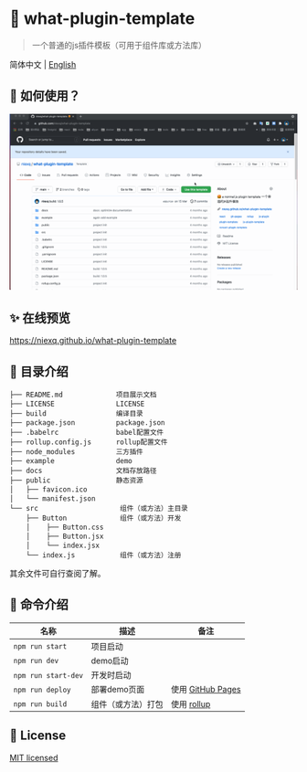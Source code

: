 # 💫 what-plugin-template

> 一个普通的js插件模板（可用于组件库或方法库）

简体中文 | [English](./README.en-US.md)

## 🚀 如何使用？

![](https://raw.githubusercontent.com/niexq/picbed/main/picgo/use2.gif)

## ✨ 在线预览

https://niexq.github.io/what-plugin-template

## 📒 目录介绍

```
├── README.md             项目展示文档
├── LICENSE               LICENSE
├── build                 编译目录
├── package.json          package.json
├── .babelrc              babel配置文件
├── rollup.config.js      rollup配置文件
├── node_modules          三方插件
├── example               demo
├── docs                  文档存放路径
├── public                静态资源
│   ├── favicon.ico
│   └── manifest.json
└── src                    组件（或方法）主目录
    ├── Button             组件（或方法）开发
    │    ├── Button.css
    │    ├── Button.jsx
    │    └── index.jsx
    └── index.js           组件（或方法）注册
```

其余文件可自行查阅了解。

## 🤖 命令介绍

| 名称                    | 描述           | 备注                                                                 |
| ----------------------- | -------------- | -------------------------------------------------------------------- |
| `npm run start`         | 项目启动       |          |
| `npm run dev`           | demo启动  |              |
| `npm run start-dev`     | 开发时启动      |                          |
| `npm run deploy`        | 部署demo页面       | 使用 [GitHub Pages](https://github.com/niexq/react-gh-pages) |
| `npm run build`         | 组件（或方法）打包  | 使用 [rollup](https://www.rollupjs.com/)     |


## 🎫 License

[MIT licensed](./LICENSE)
